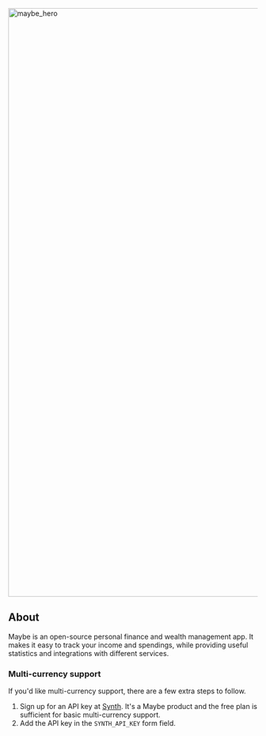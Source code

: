 <img width="1190" alt="maybe_hero" src="https://github.com/user-attachments/assets/13fc5ef4-ce0f-4073-a163-9dbc3eb4c8e5" />

## About

Maybe is an open-source personal finance and wealth management app. It makes it easy to track your income and spendings, while providing useful statistics and integrations with different services.

### Multi-currency support

If you'd like multi-currency support, there are a few extra steps to follow.

1. Sign up for an API key at [Synth](https://synthfinance.com). It's a Maybe product and the free plan is sufficient for basic multi-currency support.
2. Add the API key in the `SYNTH_API_KEY` form field.
